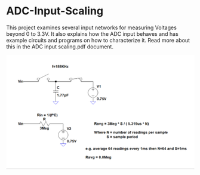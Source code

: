 # ADC-Input-Scaling

This project examines several input networks for measuring Voltages beyond 0 to 3.3V.
It also explains how the ADC input behaves and has example circuits and programs on how to characterize it.
Read more about this in the ADC input scaling.pdf document.

![](./CisR2.png)
